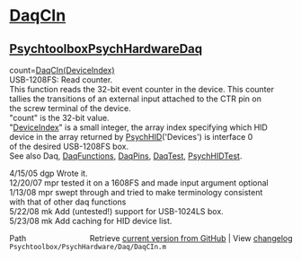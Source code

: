 # [DaqCIn](DaqCIn)
## [Psychtoolbox](Psychtoolbox)[PsychHardware](PsychHardware)[Daq](Daq)

count=[DaqCIn](DaqCIn)[(DeviceIndex)]((DeviceIndex))  
USB-1208FS: Read counter.  
This function reads the 32-bit event counter in the device. This counter  
tallies the transitions of an external input attached to the CTR pin on  
the screw terminal of the device.  
"count" is the 32-bit value.  
"[DeviceIndex](DeviceIndex)" is a small integer, the array index specifying which HID  
      device in the array returned by [PsychHID](PsychHID)('Devices') is interface 0  
      of the desired USB-1208FS box.  
See also Daq, [DaqFunctions](DaqFunctions), [DaqPins](DaqPins), [DaqTest](DaqTest), [PsychHIDTest](PsychHIDTest).  
  
4/15/05 dgp Wrote it.  
12/20/07  mpr   tested it on a 1608FS and made input argument optional  
1/13/08   mpr   swept through and tried to make terminology consistent  
                    with that of other daq functions  
5/22/08   mk  Add (untested!) support for USB-1024LS box.   
5/23/08   mk  Add caching for HID device list.   




<div class="code_header" style="text-align:right;">
  <span style="float:left;">Path&nbsp;&nbsp;</span> <span class="counter">Retrieve <a href=
  "https://raw.github.com/Psychtoolbox-3/Psychtoolbox-3/beta/Psychtoolbox/PsychHardware/Daq/DaqCIn.m">current version from GitHub</a> | View <a href=
  "https://github.com/Psychtoolbox-3/Psychtoolbox-3/commits/beta/Psychtoolbox/PsychHardware/Daq/DaqCIn.m">changelog</a></span>
</div>
<div class="code">
  <code>Psychtoolbox/PsychHardware/Daq/DaqCIn.m</code>
</div>

